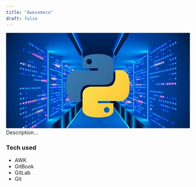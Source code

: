 ```yaml
---
title: "Awesomeco"
draft: false
---
```

![image alt text](images/python1.jpg)
Description...
### Tech used
* AWK
* GitBook
* GitLab
* Git
